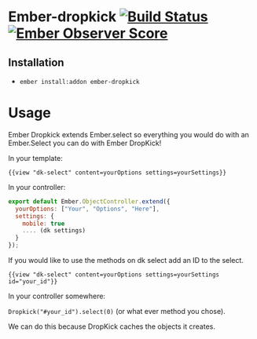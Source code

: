 # Ember-dropkick [![Build Status](https://travis-ci.org/Robdel12/ember-dropkick.svg)](https://travis-ci.org/Robdel12/ember-dropkick) [![Ember Observer Score](http://emberobserver.com/badges/ember-dropkick.svg)](http://emberobserver.com/addons/ember-dropkick)

## Installation

* `ember install:addon ember-dropkick`

# Usage

Ember Dropkick extends Ember.select so everything you would do with an Ember.Select you can do with Ember DropKick!

In your template:

`{{view "dk-select" content=yourOptions settings=yourSettings}}`

In your controller:
```javascript
export default Ember.ObjectController.extend({
  yourOptions: ["Your", "Options", "Here"],
  settings: {
    mobile: true
    .... (dk settings)
  }
});
```
If you would like to use the methods on dk select add an ID to the select.

`{{view "dk-select" content=yourOptions settings=yourSettings id="your_id"}}`

In your controller somewhere:

`Dropkick("#your_id").select(0)` (or what ever method you chose).

We can do this because DropKick caches the objects it creates.
